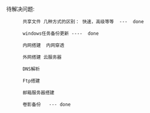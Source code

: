 待解决问题: 

          共享文件 几种方式的区别： 快速，高级等等  ---  done
          
          windows任务备份更新 ----  done
          
          内网搭建  内网穿透 
          
          外网搭建 云服务器
          
          DNS解析
          
          Ftp搭建
          
          邮箱服务器搭建
          
          卷影备份   --- done
